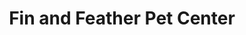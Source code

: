 ---
title: "Fin and Feather Pet Center"
url: /hanover-county/fin-and-feather-pet-center/
shop: Tiere
---